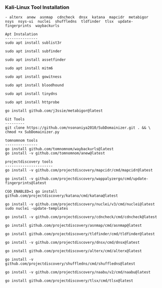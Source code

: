 ### Kali-Linux Tool Installation

    - alterx  anew  asnmap  cdncheck  dnsx  katana  mapcidr  metabigor  nsys  nsys-ui  nuclei  shuffledns  tldfinder  tlsx  update-fingerprints  waybackurls

    Apt Instalation
    ---------------
    sudo apt install sublist3r

    sudo apt install subfinder

    sudo apt install assetfinder

    sudo apt install mitm6

    sudo apt install gowitness

    sudo apt install bloodhound

    sudo apt install tinydns

    sudo apt install httprobe

    go install github.com/j3ssie/metabigor@latest

    Git Tools
    ---------
    git clone https://github.com/nsonaniya2010/SubDomainizer.git . && \
    chmod +x SubDomainizer.py

    tomnomnom tools
    ---------------
    go install github.com/tomnomnom/waybackurls@latest
    go install -v github.com/tomnomnom/anew@latest

    projectdiscovery tools
    ----------------------
    go install -v github.com/projectdiscovery/mapcidr/cmd/mapcidr@latest

    go install -v github.com/projectdiscovery/wappalyzergo/cmd/update-fingerprints@latest

    CGO_ENABLED=1 go install github.com/projectdiscovery/katana/cmd/katana@latest

    go install -v github.com/projectdiscovery/nuclei/v3/cmd/nuclei@latest
    sudo nuclei -update-templates

    go install -v github.com/projectdiscovery/cdncheck/cmd/cdncheck@latest

    go install github.com/projectdiscovery/asnmap/cmd/asnmap@latest

    go install github.com/projectdiscovery/tldfinder/cmd/tldfinder@latest

    go install -v github.com/projectdiscovery/dnsx/cmd/dnsx@latest

    go install github.com/projectdiscovery/alterx/cmd/alterx@latest

    go install -v github.com/projectdiscovery/shuffledns/cmd/shuffledns@latest

    go install -v github.com/projectdiscovery/naabu/v2/cmd/naabu@latest

    go install github.com/projectdiscovery/tlsx/cmd/tlsx@latest

